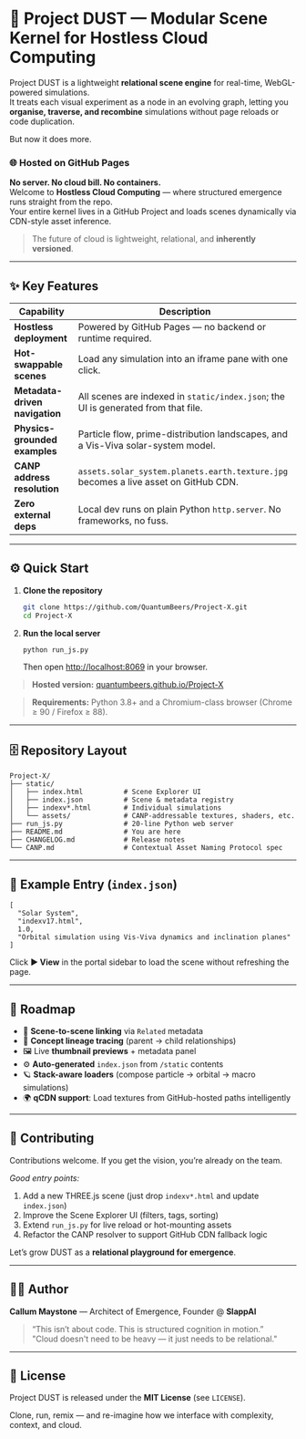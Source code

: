 # 🧪 Project DUST — Modular Scene Kernel for Hostless Cloud Computing

Project DUST is a lightweight **relational scene engine** for real-time, WebGL-powered simulations.  
It treats each visual experiment as a node in an evolving graph, letting you **organise, traverse, and recombine** simulations without page reloads or code duplication.

But now it does more.

### 🌐 Hosted on GitHub Pages  
**No server. No cloud bill. No containers.**  
Welcome to **Hostless Cloud Computing** — where structured emergence runs straight from the repo.  
Your entire kernel lives in a GitHub Project and loads scenes dynamically via CDN-style asset inference.

> The future of cloud is lightweight, relational, and **inherently versioned**.

---

## ✨ Key Features
| Capability | Description |
|------------|-------------|
| **Hostless deployment** | Powered by GitHub Pages — no backend or runtime required. |
| **Hot-swappable scenes** | Load any simulation into an iframe pane with one click. |
| **Metadata-driven navigation** | All scenes are indexed in `static/index.json`; the UI is generated from that file. |
| **Physics-grounded examples** | Particle flow, prime-distribution landscapes, and a Vis-Viva solar-system model. |
| **CANP address resolution** | `assets.solar_system.planets.earth.texture.jpg` becomes a live asset on GitHub CDN. |
| **Zero external deps** | Local dev runs on plain Python `http.server`. No frameworks, no fuss. |

---

## ⚙️ Quick Start

1. **Clone the repository**
   ```bash
   git clone https://github.com/QuantumBeers/Project-X.git
   cd Project-X
   ```

2. **Run the local server**
   ```bash
   python run_js.py
   ```
   Then open <http://localhost:8069> in your browser.

> **Hosted version:** [quantumbeers.github.io/Project-X](https://quantumbeers.github.io/Project-X)

> **Requirements:** Python 3.8+ and a Chromium-class browser (Chrome ≥ 90 / Firefox ≥ 88).

---

## 🗄️ Repository Layout
```
Project-X/
├── static/
│   ├── index.html          # Scene Explorer UI
│   ├── index.json          # Scene & metadata registry
│   ├── indexv*.html        # Individual simulations
│   └── assets/             # CANP-addressable textures, shaders, etc.
├── run_js.py               # 20-line Python web server
├── README.md               # You are here
├── CHANGELOG.md            # Release notes
└── CANP.md                 # Contextual Asset Naming Protocol spec
```

---

## 👀 Example Entry (`index.json`)
```jsonc
[
  "Solar System",
  "indexv17.html",
  1.0,
  "Orbital simulation using Vis-Viva dynamics and inclination planes"
]
```
Click **▶ View** in the portal sidebar to load the scene without refreshing the page.

---

## 🧩 Roadmap
- 🔄 **Scene-to-scene linking** via `Related` metadata  
- 🧠 **Concept lineage tracing** (parent → child relationships)  
- 🖼️ Live **thumbnail previews** + metadata panel  
- ⚙️ **Auto-generated** `index.json` from `/static` contents  
- 🪐 **Stack-aware loaders** (compose particle → orbital → macro simulations)  
- 🌍 **qCDN support**: Load textures from GitHub-hosted paths intelligently

---

## 🤝 Contributing

Contributions welcome. If you get the vision, you’re already on the team.

*Good entry points:*

1. Add a new THREE.js scene (just drop `indexv*.html` and update `index.json`)
2. Improve the Scene Explorer UI (filters, tags, sorting)
3. Extend `run_js.py` for live reload or hot-mounting assets
4. Refactor the CANP resolver to support GitHub CDN fallback logic

Let’s grow DUST as a **relational playground for emergence**.

---

## 🧑‍💻 Author

**Callum Maystone** — Architect of Emergence, Founder @ **SlappAI**  
> “This isn’t about code. This is structured cognition in motion.”  
> "Cloud doesn't need to be heavy — it just needs to be relational."

---

## 📄 License
Project DUST is released under the **MIT License** (see `LICENSE`).

Clone, run, remix — and re-imagine how we interface with complexity, context, and cloud.

